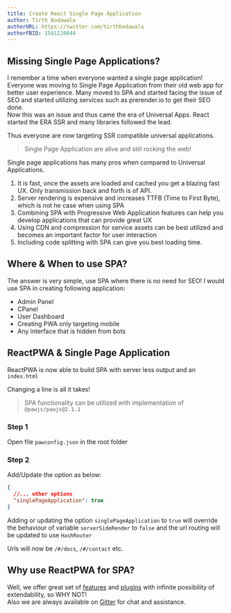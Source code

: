 ```yaml
---
title: Create React Single Page Application
author: Tirth Bodawala
authorURL: https://twitter.com/tirthbodawala
authorFBID: 1501220844
---
```


## Missing Single Page Applications?
I remember a time when everyone wanted a single page application! Everyone was moving to Single Page Application from their old web app for better user experience. 
Many moved to SPA and started facing the issue of SEO and started utilizing services such as prerender.io to get their SEO done.  
Now this was an issue and thus came the era of Universal Apps. React started the ERA SSR and many libraries followed the lead.

Thus everyone are now targeting SSR compatible universal applications.

> Single Page Application are alive and still rocking the web!

<!-- truncate -->

<script src="https://codefund.io/scripts/fefc6de5-a0ce-46e8-a15d-f43733b5b454/embed.js"></script>
<div id="codefund_ad"></div>

Single page applications has many pros when compared to Universal Applications.
1. It is fast, once the assets are loaded and cached you get a blazing fast UX. Only transmission back and forth is of API.
2. Server rendering is expensive and increases TTFB (Time to First Byte), which is not he case when using SPA
3. Combining SPA with Progressive Web Application features can help you develop applications that can provide great UX
4. Using CDN and compression for service assets can be best utilized and becomes an important factor for user interaction
5. Including code splitting with SPA can give you best loading time.

## Where & When to use SPA?
The answer is very simple, use SPA where there is no need for SEO! 
I would use SPA in creating following application:

- Admin Panel
- CPanel
- User Dashboard
- Creating PWA only targeting mobile
- Any interface that is hidden from bots

## ReactPWA & Single Page Application
ReactPWA is now able to build SPA with server less output and an `index.html`

Changing a line is all it takes! 

> SPA functionality can be utilized with implementation of `@pawjs/pawjs@2.1.1`
 
### Step 1
Open file `pawconfig.json` in the root folder

### Step 2
Add/Update the option as below:
```json
{
  //... other options
  "singlePageApplication": true
}
```
Adding or updating the option `singlePageApplication` to `true` will override the behaviour of variable
`serverSideRender` to `false`
and the url routing will be updated to use `HashRouter`

Urls will now be `/#/docs`, `/#/contact` etc.

<script async src="//pagead2.googlesyndication.com/pagead/js/adsbygoogle.js"></script>
<ins class="adsbygoogle"
     style="display:block; text-align:center;"
     data-ad-layout="in-article"
     data-ad-format="fluid"
     data-ad-client="ca-pub-7586505628408924"
     data-ad-slot="9476337873"></ins>
<script>
     (adsbygoogle = window.adsbygoogle || []).push({});
</script>

## Why use ReactPWA for SPA?
Well, we offer great set of [features](/docs/en/features.html) and [plugins](/docs/en/plugins.html) with infinite possibility of extendability, so WHY NOT!  
Also we are always available on [Gitter](https://gitter.im/react-pwa/Lobby) for chat and assistance.
